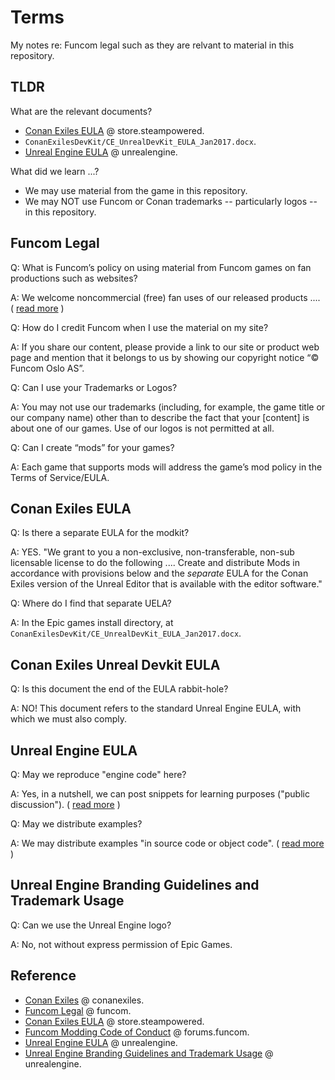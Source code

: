 # Terms

My notes re: Funcom legal such as they are relvant to material in this repository.

## TLDR

What are the relevant documents?

- [Conan Exiles EULA](https://store.steampowered.com//eula/440900_eula_0) @ store.steampowered.
- `ConanExilesDevKit/CE_UnrealDevKit_EULA_Jan2017.docx`.
- [Unreal Engine EULA](https://www.unrealengine.com/en-US/eula/unreal) @ unrealengine.

What did we learn ...?

- We may use material from the game in this repository.
- We may NOT use Funcom or Conan trademarks -- particularly logos -- in this repository.

## Funcom Legal

Q: What is Funcom’s policy on using material from Funcom games on fan productions such as websites?

A: We welcome noncommercial (free) fan uses of our released products .... ( [read more](https://www.funcom.com/legal/) )

Q: How do I credit Funcom when I use the material on my site?

A: If you share our content, please provide a link to our site or product web page and mention that it belongs to us by showing our copyright notice “© Funcom Oslo AS”.

Q: Can I use your Trademarks or Logos?

A: You may not use our trademarks (including, for example, the game title or our company name) other than to describe the fact that your [content] is about one of our games. Use of our logos is not permitted at all.

Q: Can I create “mods” for your games?

A: Each game that supports mods will address the game’s mod policy in the Terms of Service/EULA.   

## Conan Exiles EULA

Q: Is there a separate EULA for the modkit?

A: YES. "We grant to you a non-exclusive, non-transferable, non-sub licensable license to do the following .... Create and distribute Mods in accordance with provisions below and the _separate_ EULA for the Conan Exiles version of the Unreal Editor that is available with the editor software."

Q: Where do I find that separate UELA?

A: In the Epic games install directory, at `ConanExilesDevKit/CE_UnrealDevKit_EULA_Jan2017.docx`.

##  Conan Exiles Unreal Devkit EULA

Q: Is this document the end of the EULA rabbit-hole?

A: NO! This document refers to the standard Unreal Engine EULA, with which we must also comply.

## Unreal Engine EULA

Q: May we reproduce "engine code" here?

A: Yes, in a nutshell, we can post snippets for learning purposes ("public discussion"). (  [read more](https://www.unrealengine.com/en-US/eula/unreal) ) 

Q: May we distribute examples?

A: We may distribute examples "in source code or object code". (  [read more](https://www.unrealengine.com/en-US/eula/unreal) ) 

## Unreal Engine Branding Guidelines and Trademark Usage

Q: Can we use the Unreal Engine logo?

A: No, not without express permission of Epic Games.

## Reference

- [Conan Exiles](https://www.conanexiles.com/) @ conanexiles.
- [Funcom Legal](https://www.funcom.com/legal/) @ funcom.
- [Conan Exiles EULA](https://store.steampowered.com//eula/440900_eula_0) @ store.steampowered.
- [Funcom Modding Code of Conduct](https://forums.funcom.com/t/funcom-modding-code-of-conduct/244006) @ forums.funcom.
- [Unreal Engine EULA](https://www.unrealengine.com/en-US/eula/unreal) @ unrealengine.
- [Unreal Engine Branding Guidelines and Trademark Usage](https://www.unrealengine.com/en-US/branding) @ unrealengine.
